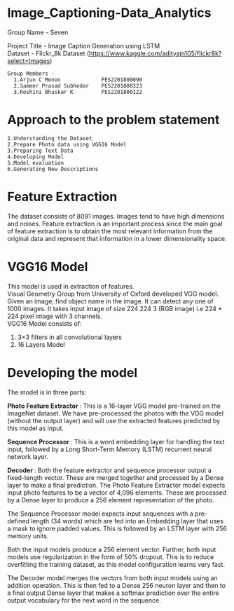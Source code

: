 # Image_Captioning-Data_Analytics

Group Name - Seven

Project Title - Image Caption Generation using LSTM </br>
Dataset - Flickr_8k Dataset (https://www.kaggle.com/adityajn105/flickr8k?select=Images)
```
Group Members -
  1.Arjun C Menon             PES2201800090
  2.Sameer Prasad Subhedar    PES2201800323
  3.Roshini Bhaskar K         PES2201800122
  ```
  
# Approach to the problem statement
    1.Understanding the Dataset
    2.Prepare Photo data using VGG16 Model
    3.Preparing Text Data
    4.Developing Model 
    5.Model evaluation
    6.Generating New Descriptions
    
# Feature Extraction
The dataset consists of 8091 images. Images tend to have high dimensions and noises. 
Feature extraction is an important process since the main goal of feature extraction is to obtain 
the most relevant information from the original data and represent that information in a lower dimensionality space.

# VGG16 Model
This model is used in extraction of features.</br>
Visual Geometry Group from University of Oxford developed VGG model.
Given an image, find object name in the image.
It can detect any one of 1000 images.
It takes input image of size 224 224 3 (RGB image) i.e 224 * 224 pixel image with 3 channels.</br>
VGG16 Model consists of:</br>
  1. 3×3 filters in all convolutional layers</br>
  2. 16 Layers Model</br>
  
# Developing the model
The model is in three parts:</br>

<b>Photo Feature Extractor </b>: This is a 16-layer VGG model pre-trained on the ImageNet dataset. We have pre-processed the photos with the VGG model (without the output layer) and will use the extracted features predicted by this model as input.</br>

<b>Sequence Processor </b>: This is a word embedding layer for handling the text input, followed by a Long Short-Term Memory (LSTM) recurrent neural network layer.</br>

<b>Decoder </b>: Both the feature extractor and sequence processor output a fixed-length vector. These are merged together and processed by a Dense layer to make a final prediction. The Photo Feature Extractor model expects input photo features to be a vector of 4,096 elements. These are processed by a Dense layer to produce a 256 element representation of the photo.</br>

The Sequence Processor model expects input sequences with a pre-defined length (34 words) which are fed into an Embedding layer that uses a mask to ignore padded values. This is followed by an LSTM layer with 256 memory units.</br>

Both the input models produce a 256 element vector. Further, both input models use regularization in the form of 50% dropout. This is to reduce overfitting the training dataset, as this model configuration learns very fast.</br>

The Decoder model merges the vectors from both input models using an addition operation. This is then fed to a Dense 256 neuron layer and then to a final output Dense layer that makes a softmax prediction over the entire output vocabulary for the next word in the sequence.</br>
 
